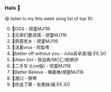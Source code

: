 

### Halo 👋

😄 listen to my this week song list of top 10:

0. 🌈OGS - 顽童MJ116
1. 🌈兄弟们要进城 - 顽童MJ116
2. 🌈质感老乡 - 顽童MJ116
3. 🌈活着viva - 阿梨粤
4. 🌈better off without you - Julia吴卓源/瘦子E.SO
5. 🌈Alien Girl - 陈冠希/MC仁/厨房仔
6. 🌈二手车 (Live版) - 顽童MJ116
7. 🌈Better Believe - 陳嘉唯/頑童MJ116
8. 🌈渡口 - 蔡琴
9. 🌈你说了算 - 张惠妹/瘦子E.SO

